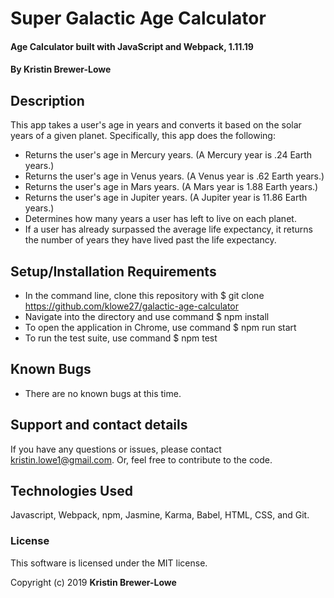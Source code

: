 # Super Galactic Age Calculator

#### Age Calculator built with JavaScript and Webpack, 1.11.19

#### By Kristin Brewer-Lowe

## Description

This app takes a user's age in years and converts it based on the solar years of a given planet. Specifically, this app does the following:

* Returns the user's age in Mercury years. (A Mercury year is .24 Earth years.)
* Returns the user's age in Venus years. (A Venus year is .62 Earth years.)
* Returns the user's age in Mars years. (A Mars year is 1.88 Earth years.)
* Returns the user's age in Jupiter years. (A Jupiter year is 11.86 Earth years.)
* Determines how many years a user has left to live on each planet.
* If a user has already surpassed the average life expectancy, it returns the number of years they have lived past the life expectancy.


## Setup/Installation Requirements

* In the command line, clone this repository with $ git clone https://github.com/klowe27/galactic-age-calculator
* Navigate into the directory and use command $ npm install
* To open the application in Chrome, use command $ npm run start
* To run the test suite, use command $ npm test

## Known Bugs

* There are no known bugs at this time.

## Support and contact details

If you have any questions or issues, please contact kristin.lowe1@gmail.com. Or, feel free to contribute to the code.

## Technologies Used

Javascript, Webpack, npm, Jasmine, Karma, Babel, HTML, CSS, and Git.

### License

This software is licensed under the MIT license.

Copyright (c) 2019 **Kristin Brewer-Lowe**
